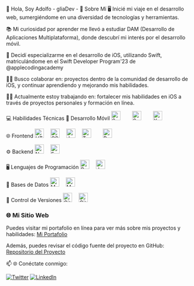 👋 Hola, Soy Adolfo - gliaDev -
🚀 Sobre Mí
🖥️ Inicié mi viaje en el desarrollo web, sumergiéndome en una diversidad de tecnologías y herramientas.

📚 Mi curiosidad por aprender me llevó a estudiar DAM (Desarrollo de Aplicaciones Multiplataforma), donde descubrí mi interés por el desarrollo móvil.

📱 Decidí especializarme en el desarrollo de iOS, utilizando Swift, matriculándome en el Swift Developer Program'23 de @applecodingacademy

👯‍♀️ Busco colaborar en: proyectos dentro de la comunidad de desarrollo de iOS, y continuar aprendiendo y mejorando mis habilidades.

👩‍💻 Actualmente estoy trabajando en: fortalecer mis habilidades en iOS a través de proyectos personales y formación en línea.

💻 Habilidades Técnicas
📱 Desarrollo Móvil
<img src="https://img.shields.io/badge/-Swift-F05138?style=flat-square&logo=swift&logoColor=white" alt="Swift" height="25"/>  
<img src="https://img.shields.io/badge/-SwiftUI-F05138?style=flat-square&logo=swift&logoColor=white" alt="SwiftUI" height="25"/>  
<img src="https://img.shields.io/badge/-Xcode-147EFB?style=flat-square&logo=xcode&logoColor=white" alt="Xcode" height="25"/>  

🌐 Frontend
<img src="https://img.shields.io/badge/-HTML5-E34F26?style=flat-square&logo=html5&logoColor=white" alt="HTML5" height="25"/> 
<img src="https://img.shields.io/badge/-CSS3-1572B6?style=flat-square&logo=css3" alt="CSS3" height="25"/> 
<img src="https://img.shields.io/badge/-JavaScript-F7DF1E?style=flat-square&logo=javascript&logoColor=black" alt="JavaScript" height="25"/> 
<img src="https://img.shields.io/badge/-TypeScript-3178C6?style=flat-square&logo=typescript&logoColor=white" alt="TypeScript" height="25"/>  
<img src="https://img.shields.io/badge/-React-61DAFB?style=flat-square&logo=react&logoColor=white" alt="React" height="25"/> 

⚙️ Backend
<img src="https://img.shields.io/badge/-Node.JS-339933?style=flat-square&logo=node.js&logoColor=white" alt="Node.JS" height="25"/> 
<img src="https://img.shields.io/badge/-Express.JS-000000?style=flat-square&logo=express&logoColor=white" alt="Express.JS" height="25"/> 

🖥️ Lenguajes de Programación
<img src="https://img.shields.io/badge/-Python-3776AB?style=flat-square&logo=python&logoColor=white" alt="Python" height="25"/> 
<img src="https://img.shields.io/badge/-Java-007396?style=flat-square&logo=java&logoColor=white" alt="Java" height="25"/> 

💾 Bases de Datos
<img src="https://img.shields.io/badge/-MongoDB-47A248?style=flat-square&logo=mongodb&logoColor=white" alt="MongoDB" height="25"/> 
<img src="https://img.shields.io/badge/-MySQL-4479A1?style=flat-square&logo=mysql&logoColor=white" alt="MySQL" height="25"/> 

🔄 Control de Versiones
<img src="https://img.shields.io/badge/-Git-F05032?style=flat-square&logo=git&logoColor=white" alt="Git" height="25"/> 
<img src="https://img.shields.io/badge/-GitHub-181717?style=flat-square&logo=github&logoColor=white" alt="GitHub" height="25"/> 

### 🌐 Mi Sitio Web
Puedes visitar mi portafolio en línea para ver más sobre mis proyectos y habilidades:
[Mi Portafolio](https://gliadev.github.io/miPorfolio/)

Además, puedes revisar el código fuente del proyecto en GitHub:
[Repositorio del Proyecto](https://github.com/gliadev/miPorfolio)

📫 🌐 Conéctate conmigo:


[![Twitter](https://img.shields.io/badge/-Twitter-5ce1e6?style=flat-square&logo=twitter&logoColor=050a30)](https://twitter.com/home?lang=es)
[![LinkedIn](https://img.shields.io/badge/LinkedIn-0077B5?style=for-the-badge&logo=linkedin&logoColor=white)](https://www.linkedin.com/in/adolfo--gomez/)
